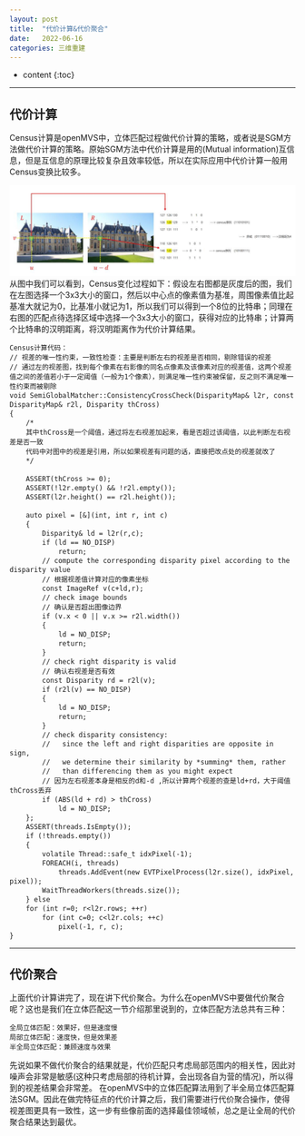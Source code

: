 ```yaml
---
layout: post
title:  "代价计算&代价聚合"
date:   2022-06-16
categories: 三维重建
---
```

* content
{:toc}

---
## 代价计算

Census计算是openMVS中，立体匹配过程做代价计算的策略，或者说是SGM方法做代价计算的策略。原始SGM方法中代价计算是用的(Mutual information)互信息，但是互信息的原理比较复杂且效率较低，所以在实际应用中代价计算一般用Census变换比较多。

![Census变换](/img/2022-6-16/Census变换示意图.png)
从图中我们可以看到，Census变化过程如下：假设左右图都是灰度后的图，我们在左图选择一个3x3大小的窗口，然后以中心点的像素值为基准，周围像素值比起基准大就记为0，比基准小就记为1，所以我们可以得到一个8位的比特串；同理在右图的匹配点待选择区域中选择一个3x3大小的窗口，获得对应的比特串；计算两个比特串的汉明距离，将汉明距离作为代价计算结果。



```
Census计算代码：
// 视差的唯一性约束，一致性检查：主要是判断左右的视差是否相同，剔除错误的视差
// 通过左的视差图，找到每个像素在右影像的同名点像素及该像素对应的视差值，这两个视差值之间的差值若小于一定阈值（一般为1个像素），则满足唯一性约束被保留，反之则不满足唯一性约束而被剔除
void SemiGlobalMatcher::ConsistencyCrossCheck(DisparityMap& l2r, const DisparityMap& r2l, Disparity thCross)
{
	/*
	其中thCross是一个阈值，通过将左右视差加起来，看是否超过该阈值，以此判断左右视差是否一致
	代码中对图中的视差是引用，所以如果视差有问题的话，直接把改点处的视差就改了
	*/

	ASSERT(thCross >= 0);
	ASSERT(!l2r.empty() && !r2l.empty());
	ASSERT(l2r.height() == r2l.height());

	auto pixel = [&](int, int r, int c) 
	{
		Disparity& ld = l2r(r,c);
		if (ld == NO_DISP)
			return;
		// compute the corresponding disparity pixel according to the disparity value
		// 根据视差值计算对应的像素坐标
		const ImageRef v(c+ld,r);
		// check image bounds
		// 确认是否超出图像边界
		if (v.x < 0 || v.x >= r2l.width()) 
		{
			ld = NO_DISP;
			return;
		}
		// check right disparity is valid
		// 确认右视差是否有效
		const Disparity rd = r2l(v);
		if (r2l(v) == NO_DISP) 
		{
			ld = NO_DISP;
			return;
		}
		// check disparity consistency:
		//   since the left and right disparities are opposite in sign,
		//   we determine their similarity by *summing* them, rather
		//   than differencing them as you might expect
		// 因为左右视差本身是相反的d和-d ,所以计算两个视差的查是ld+rd，大于阈值thCross丢弃
		if (ABS(ld + rd) > thCross)
			ld = NO_DISP;
	};
	ASSERT(threads.IsEmpty());
	if (!threads.empty()) 
	{
		volatile Thread::safe_t idxPixel(-1);
		FOREACH(i, threads)
			threads.AddEvent(new EVTPixelProcess(l2r.size(), idxPixel, pixel));
		WaitThreadWorkers(threads.size());
	} else
	for (int r=0; r<l2r.rows; ++r)
		for (int c=0; c<l2r.cols; ++c)
			pixel(-1, r, c);
}
```
---
## 代价聚合
上面代价计算讲完了，现在讲下代价聚合。为什么在openMVS中要做代价聚合呢？这也是我们在立体匹配这一节介绍那里说到的，立体匹配方法总共有三种：
```
全局立体匹配：效果好，但是速度慢
局部立体匹配：速度快，但是效果差
半全局立体匹配：兼顾速度与效果
```
先说如果不做代价聚合的结果就是，代价匹配只考虑局部范围内的相关性，因此对噪声会非常是敏感(这种只考虑局部的待机计算，会出现各自为营的情况)，所以得到的视差结果会非常差。
在openMVS中的立体匹配算法用到了半全局立体匹配算法SGM。因此在做完特征点的代价计算之后，我们需要进行代价聚合操作，使得视差图更具有一致性，这一步有些像前面的选择最佳领域帧，总之是让全局的代价聚合结果达到最优。